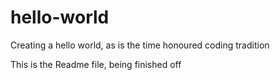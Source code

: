 hello-world
===========

Creating a hello world, as is the time honoured coding tradition

This is the Readme file, being finished off
